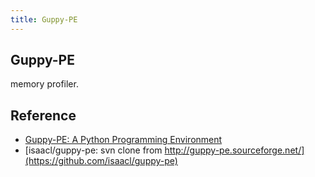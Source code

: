 ```yaml
---
title: Guppy-PE
---
```


## Guppy-PE
memory profiler.


## Reference
* [Guppy-PE: A Python Programming Environment](http://guppy-pe.sourceforge.net/)
* [isaacl/guppy-pe: svn clone from http://guppy-pe.sourceforge.net/](https://github.com/isaacl/guppy-pe)
